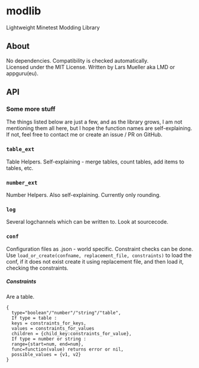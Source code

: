# modlib
Lightweight Minetest Modding Library

## About
No dependencies. Compatibility is checked automatically.  
Licensed under the MIT License. Written by Lars Mueller aka LMD or appguru(eu).

## API
### Some more stuff
The things listed below are just a few, and as the library grows, I am not mentioning them all here, but I hope the function names are self-explaining. If not, feel free to contact me or create an issue / PR on GitHub.
### `table_ext`
Table Helpers. Self-explaining - merge tables, count tables, add items to tables, etc.
### `number_ext`
Number Helpers. Also self-explaining. Currently only rounding.
### `log`
Several logchannels which can be written to. Look at sourcecode.
### `conf`
Configuration files as .json - world specific. Constraint checks can be done.
Use `load_or_create(confname, replacement_file, constraints)` to load the conf, if it does not exist create it using replacement file, and then load it, checking the constraints.
##### Constraints
Are a table.
```
{
  type="boolean"/"number"/"string"/"table",
  If type = table : 
  keys = constraints_for_keys,
  values = constraints_for_values
  children = {child_key:constraints_for_value},
  If type = number or string :
  range={start=num, end=num},
  func=function(value) returns error or nil,
  possible_values = {v1, v2}
}
```
